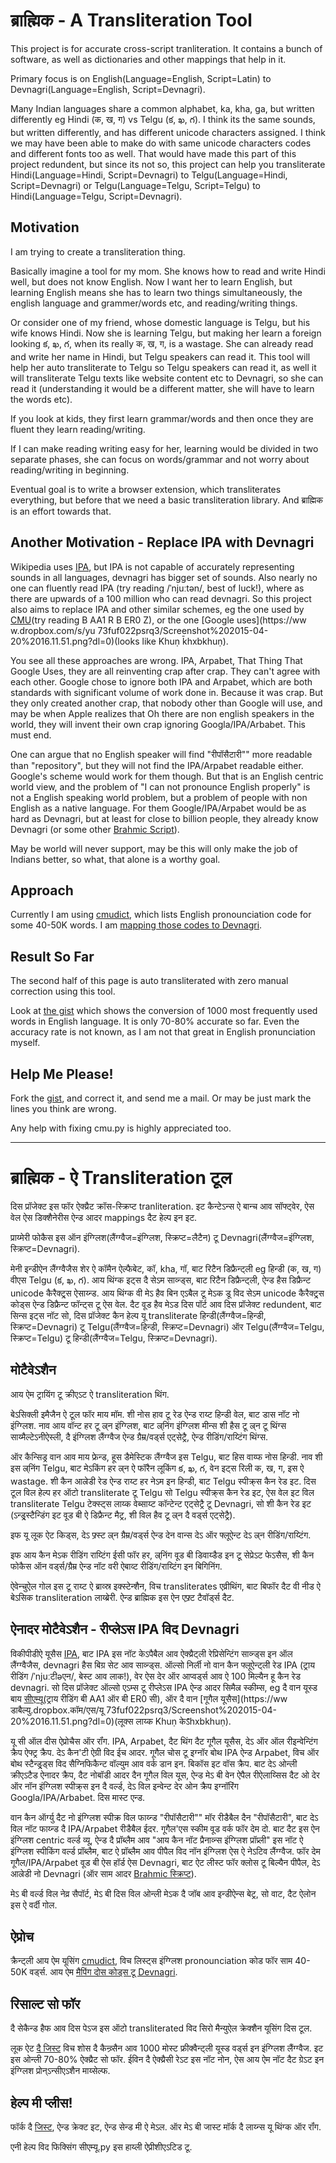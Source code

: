 # ब्राह्मिक - A Transliteration Tool

This project is for accurate cross-script tranliteration. It contains a bunch of
software, as well as dictionaries and other mappings that help in it.

Primary focus is on English(Language=English, Script=Latin) to
Devnagri(Language=English, Script=Devnagri).

Many Indian languages share a common alphabet, ka, kha, ga, but written
differently eg Hindi (क, ख, ग) vs Telgu (క, ఖ, గ). I think its the same sounds,
but written differently, and has different unicode characters assigned. I think
we may have been able to make do with same unicode characters codes and
different fonts too as well. That would have made this part of this project
redundent, but since its not so, this project can help you transliterate
Hindi(Language=Hindi, Script=Devnagri) to Telgu(Language=Hindi, Script=Devnagri)
or Telgu(Language=Telgu, Script=Telgu) to Hindi(Language=Telgu,
Script=Devnagri).


## Motivation

I am trying to create a transliteration thing.

Basically imagine a tool for my mom. She knows how to read and write Hindi well,
but does not know English. Now I want her to learn English, but learning English
means she has to learn two things simultaneously, the english language and
grammer/words etc, and reading/writing things.

Or consider one of my friend, whose domestic language is Telgu, but his wife
knows Hindi. Now she is learning Telgu, but making her learn a foreign looking
క, ఖ, గ, when its really क, ख, ग, is a wastage. She can already read and write
her name in Hindi, but Telgu speakers can read it. This tool will help her auto
transliterate to Telgu so Telgu speakers can read it, as well it will
transliterate Telgu texts like website content etc to Devnagri, so she can read
it (understanding it would be a different matter, she will have to learn the
words etc).

If you look at kids, they first learn grammar/words and then once they are
fluent they learn reading/writing.

If I can make reading writing easy for her, learning would be divided in two
separate phases, she can focus on words/grammar and not worry about
reading/writing in beginning.

Eventual goal is to write a browser extension, which transliterates everything,
but before that we need a basic transliteration library. And ब्राह्मिक is an
effort towards that.


## Another Motivation - Replace IPA with Devnagri

Wikipedia uses
[IPA](http://en.wikipedia.org/wiki/International_Phonetic_Alphabet), but IPA is
not capable of accurately representing sounds in all languages, devnagri has
bigger set of sounds. Also nearly no one can fluently read IPA (try reading
/ˈnjuːtən/, best of luck!), where as there are upwards of a 100 million who can
read devnagri. So this project also aims to replace IPA and other similar
schemes, eg the one used by [CMU](http://en.wikipedia.org/wiki/Arpabet)(try
reading B AA1 R B ER0 Z), or the one [Google uses](https://ww w.dropbox.com/s/yu
73fuf022psrq3/Screenshot%202015-04-20%2016.11.51.png?dl=0)(looks like Khuṇ
k̄hxbkhuṇ).

You see all these approaches are wrong. IPA, Arpabet, That Thing That Google
Uses, they are all reinventing crap after crap. They can't agree with each
other. Google chose to ignore both IPA and Arpabet, which are both standards
with significant volume of work done in. Because it was crap. But they only
created another crap, that nobody other than Google will use, and may be when
Apple realizes that Oh there are non english speakers in the world, they will
invent their own crap ignoring Googla/IPA/Arbabet. This must end.

One can argue that no English speaker will find "रीपॉसैटारी"" more readable than
"repository", but they will not find the IPA/Arpabet readable either. Google's
scheme would work for them though. But that is an English centric world view,
and the problem of "I can not pronounce English properly" is not a English
speaking world problem, but a problem of people with non English as a native
language. For them Google/IPA/Arpabet would be as hard as Devnagri, but at least
for close to billion people, they already know Devnagri (or some other [Brahmic
Script](http://en.wikipedia.org/wiki/Brahmic_scripts)).

May be world will never support, may be this will only make the job of Indians
better, so what, that alone is a worthy goal.


## Approach

Currently I am using [cmudict](https://github.com/cmusphinx/cmudict), which
lists English pronounciation code for some 40-50K words. I am [mapping those
codes to Devnagri](https://github.com/amitu/brahmic/blob/master/cmu.py#L25-L68).



## Result So Far

The second half of this page is auto transliterated with zero manual correction
using this tool.

Look at [the gist](https://gist.github.com/amitu/47e8438321d0b9e4b3cd) which
shows the conversion of 1000 most frequently used words in English language. It
is only 70-80% accurate so far. Even the accuracy rate is not known, as I am not
that great in English pronunciation myself.

## Help Me Please!

Fork the [gist](https://gist.github.com/amitu/47e8438321d0b9e4b3cd), and correct
it, and send me a mail. Or may be just mark the lines you think are wrong.

Any help with fixing cmu.py is highly appreciated too.

----

# ब्राह्मिक - ऐ Transliteration टूल

दिस प्रॉजेक्ट इस फॉर ऐक्य्रैट क्रॉस-स्क्रिप्ट tranliteration. इट कैन्टेऽन्स ऐ बान्च आव
सॉफ्ट्वेर, ऐस वेल ऐस डिक्शैनेरीस ऐन्ड आदर mappings दैट हेल्प इन इट.

प्राय्मेरी फोकैस इस ऑन इंग्ग्लिश(लैंग्ग्वैज=इंग्ग्लिश, स्क्रिप्ट=लैटैन) टू
Devnagri(लैंग्ग्वैज=इंग्ग्लिश, स्क्रिप्ट=Devnagri).

मेनी इन्डीऐन लैंग्ग्वैजैस शेर ऐ कॉमैन ऐल्फैबेट, कॉ, kha, गॉ, बाट रिटैन
डिफ्रैन्ट्ली eg हिन्डी (क, ख, ग) वीएस Telgu (క, ఖ, గ). आय थिंग्क इट्स दै सेऽम साव्न्ड्स,
बाट रिटैन डिफ्रैन्ट्ली, ऐन्ड हैस डिफ्रैन्ट unicode कैरैक्ट्र्स ऐसाय्न्ड. आय थिंग्क
वी मेऽ हैव बिन एऽबैल टू मेऽक डू विद सेऽम unicode कैरैक्ट्र्स कोड्स ऐन्ड
डिफ्रैन्ट फॉन्ट्स टू ऐस वेल. दैट वूड हैव मेऽड दिस पॉर्ट आव दिस प्रॉजेक्ट
redundent, बाट सिन्स इट्स नॉट सो, दिस प्रॉजेक्ट कैन हेल्प यू transliterate
हिन्डी(लैंग्ग्वैज=हिन्डी, स्क्रिप्ट=Devnagri) टू Telgu(लैंग्ग्वैज=हिन्डी, स्क्रिप्ट=Devnagri)
ऑर Telgu(लैंग्ग्वैज=Telgu, स्क्रिप्ट=Telgu) टू हिन्डी(लैंग्ग्वैज=Telgu,
स्क्रिप्ट=Devnagri).


## मोटैवेऽशैन

आय ऐम ट्रायिंग टू क्रीएऽट ऐ transliteration थिंग.

बेऽसिक्ली इमैजैन ऐ टूल फॉर माय मॉम. शी नोस हाव टू रेड ऐन्ड राय्ट हिन्डी वेल,
बाट डास नॉट नो इंग्ग्लिश. नाव आय वॉन्ट हर टू ल्र्न इंग्ग्लिश, बाट ल्र्निंग इंग्ग्लिश
मीन्स शी हैस टू ल्र्न टू थिंग्स साय्मैल्टेऽनीऐस्ली, दै इंग्ग्लिश लैंग्ग्वैज ऐन्ड
ग्रैम्र/वर्ड्स एट्सेट्रै, ऐन्ड रीडिंग/राय्टिंग थिंग्स.

ऑर कैन्सिड्र वान आव माय फ्रेन्ड, हूस डैमेस्टिक लैंग्ग्वैज इस Telgu, बाट हिस वाय्फ
नोस हिन्डी. नाव शी इस ल्र्निंग Telgu, बाट मेऽकिंग हर ल्र्न ऐ फॉरैन लूकिंग
క, ఖ, గ, वेन इट्स रिली क, ख, ग, इस ऐ wastage. शी कैन आल्रेडी रेड ऐन्ड राय्ट
हर नेऽम इन हिन्डी, बाट Telgu स्पीक्र्स कैन रेड इट. दिस टूल विल हेल्प हर ऑटो
transliterate टू Telgu सो Telgu स्पीक्र्स कैन रेड इट, ऐस वेल इट विल
transliterate Telgu टेक्स्ट्स लाय्क वेब्साय्ट कॉन्टेन्ट एट्सेट्रै टू Devnagri, सो शी कैन रेड
इट (ऽन्ड्र्स्टैन्डिंग इट वूड बी ऐ डिफ्रैन्ट मैट्र, शी विल हैव टू ल्र्न दै
वर्ड्स एट्सेट्रै).

इफ यू लूक ऐट किड्स, देऽ फ्र्स्ट ल्र्न ग्रैम्र/वर्ड्स ऐन्ड देन वान्स देऽ ऑर
फ्लूऐन्ट देऽ ल्र्न रीडिंग/राय्टिंग.

इफ आय कैन मेऽक रीडिंग राय्टिंग ईसी फॉर हर, ल्र्निंग वूड बी डिवाय्डैड इन टू
सेप्रेऽट फेऽसैस, शी कैन फोकैस ऑन वर्ड्स/ग्रैम्र ऐन्ड नॉट वरी ऐबाव्ट
रीडिंग/राय्टिंग इन बिगिनिंग.

ऐवेन्चुऐल गोल इस टू राय्ट ऐ ब्राव्स्र इक्स्टेन्शैन, विच transliterates एव्रीथिंग,
बाट बिफॉर दैट वी नीड ऐ बेऽसिक transliteration लाय्ब्रेरी. ऐन्ड ब्राह्मिक इस ऐन
एफ्र्ट टैवॉर्ड्स दैट.


## ऐनादर मोटैवेऽशैन - रीप्लेऽस IPA विद Devnagri

विकीपीडीऐ यूसैस
[IPA](http://एन.विकीपीडीऐ.ऑर्ग/विकी/International_Phonetic_Alphabet), बाट IPA इस
नॉट केऽपैबैल आव ऐक्य्रैट्ली रेप्रिसेन्टिंग साव्न्ड्स इन ऑल लैंग्ग्वैजैस, devnagri हैस
बिग्र सेट आव साव्न्ड्स. ऑल्सो निर्ली नो वान कैन फ्लूऐन्ट्ली रेड IPA (ट्राय रीडिंग
/ˈnjuːटीəएन/, बेस्ट आव लाक!), वेर ऐस देर ऑर आप्वर्ड्स आव ऐ 100 मिल्यैन हू कैन
रेड devnagri. सो दिस प्रॉजेक्ट ऑल्सो एऽम्स टू रीप्लेऽस IPA ऐन्ड आदर सिमैल्र
स्कीम्स, eg दै वान यूस्ड बाय [सीएम्यू](http://एन.विकीपीडीऐ.ऑर्ग/विकी/Arpabet)(ट्राय
रीडिंग बी AA1 ऑर बी ER0 सी), ऑर दै वान [गूगैल यूसैस](https://ww डाबैल्यु.dropbox.कॉम/एस/यू
73fuf022psrq3/Screenshot%202015-04-20%2016.11.51.png?dl=0)(लूक्स लाय्क Khuṇ
केऽ̄hxbkhuṇ).

यू सी ऑल दीस ऐप्रोचैस ऑर रॉंग. IPA, Arpabet, दैट थिंग दैट गूगैल
यूसैस, देऽ ऑर ऑल रीइन्वेन्टिंग क्रैप ऐफ्ट्र क्रैप. देऽ कैन'टी ऐग्री विद ईच
आदर. गूगैल चोस टू इग्नॉर बोथ IPA ऐन्ड Arpabet, विच ऑर बोथ स्टैन्ड्र्ड्स
विद सैग्निफिकैन्ट वॉल्युम आव वर्क डान इन. बिकॉस इट वॉस क्रैप. बाट देऽ ओन्ली
क्रीएऽटैड ऐनादर क्रैप, दैट नोबॉडी आदर दैन गूगैल विल यूस, ऐन्ड मेऽ बी वेन
ऐपैल रीऐलाय्सिस दैट ओ देर ऑर नॉन इंग्ग्लिश स्पीक्र्स इन दै वर्ल्ड, देऽ विल
इन्वेन्ट देर ओन क्रैप इग्नॉरिंग Googla/IPA/Arbabet. दिस मास्ट एन्ड.

वान कैन ऑर्ग्यु दैट नो इंग्ग्लिश स्पीक्र विल फाय्न्ड "रीपॉसैटारी"" मॉर रीडैबैल दैन
"रीपॉसैटारी", बाट देऽ विल नॉट फाय्न्ड दै IPA/Arpabet रीडैबैल ईदर. गूगैल'एस
स्कीम वूड वर्क फॉर देम दो. बाट दैट इस ऐन इंग्ग्लिश centric वर्ल्ड व्यू,
ऐन्ड दै प्रॉब्लैम आव "आय कैन नॉट प्रैनाव्न्स इंग्ग्लिश प्रॉप्र्ली" इस नॉट ऐ इंग्ग्लिश
स्पीकिंग वर्ल्ड प्रॉब्लैम, बाट ऐ प्रॉब्लैम आव पीपैल विद नॉन इंग्ग्लिश ऐस ऐ नेऽटिव
लैंग्ग्वैज. फॉर देम गूगैल/IPA/Arpabet वूड बी ऐस हॉर्ड ऐस Devnagri, बाट ऐट लीस्ट
फॉर क्लोस टू बिल्यैन पीपैल, देऽ आल्रेडी नो Devnagri (ऑर साम आदर [Brahmic
स्क्रिप्ट](http://एन.विकीपीडीऐ.ऑर्ग/विकी/Brahmic_scripts)).

मेऽ बी वर्ल्ड विल नेव्र सैपॉर्ट, मेऽ बी दिस विल ओन्ली मेऽक दै जॉब आव इन्डीऐन्स
बेट्र, सो वाट, दैट ऐलोन इस ऐ वर्दी गोल.


## ऐप्रोच

क्रैन्ट्ली आय ऐम यूसिंग [cmudict](https://github.कॉम/cmusphinx/cmudict), विच
लिस्ट्स इंग्ग्लिश pronounciation कोड फॉर साम 40-50K वर्ड्स. आय ऐम [मैपिंग दोस
कोड्स टू Devnagri](https://github.कॉम/amitu/brahmic/ब्लॉब/मैस्ट्र/सीएम्यू.py#L25-L68).



## रिसाल्ट सो फॉर

दै सेकैन्ड हैफ आव दिस पेऽज इस ऑटो transliterated विद सिरो मैन्युऐल क्रेक्शैन
यूसिंग दिस टूल.

लूक ऐट [दै जिस्ट](https://जिस्ट.github.कॉम/amitu/47e8438321d0b9e4b3cd) विच
शोस दै कैन्व्र्सैन आव 1000 मोस्ट फ्रीक्वैन्ट्ली यूस्ड वर्ड्स इन इंग्ग्लिश लैंग्ग्वैज. इट
इस ओन्ली 70-80% ऐक्य्रैट सो फॉर. ईविन दै ऐक्य्रैसी रेऽट इस नॉट नोन, ऐस आय ऐम नॉट
दैट ग्रेऽट इन इंग्ग्लिश प्रोन्ऽन्सीएऽशैन माय्सेल्फ.

## हेल्प मी प्लीस!

फॉर्क दै [जिस्ट](https://जिस्ट.github.कॉम/amitu/47e8438321d0b9e4b3cd), ऐन्ड क्रेक्ट
इट, ऐन्ड सेन्ड मी ऐ मेऽल. ऑर मेऽ बी जास्ट मॉर्क दै लाय्न्स यू थिंग्क ऑर रॉंग.

एनी हेल्प विद फिक्सिंग सीएम्यू.py इस हाय्ली ऐप्रीशीएऽटिड टू.

